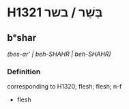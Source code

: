 # H1321 בְּשַׁר / בשר

## bᵉshar

_(bes-ar' | beh-SHAHR | beh-SHAHR)_

### Definition

corresponding to H1320; flesh; flesh; n-f

- flesh

